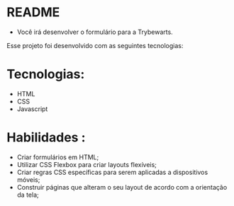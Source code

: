 # README 

- Você irá desenvolver o formulário para a Trybewarts.


Esse projeto foi desenvolvido com as seguintes tecnologias:

# Tecnologias:

- HTML
- CSS
- Javascript

# Habilidades :

- Criar formulários em HTML;
- Utilizar CSS Flexbox para criar layouts flexíveis;
- Criar regras CSS específicas para serem aplicadas a dispositivos móveis;
- Construir páginas que alteram o seu layout de acordo com a orientação da tela;

